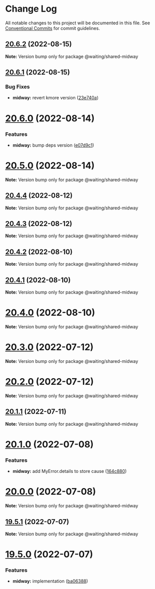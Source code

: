 # Change Log

All notable changes to this project will be documented in this file.
See [Conventional Commits](https://conventionalcommits.org) for commit guidelines.

## [20.6.2](https://github.com/waitingsong/shared/compare/v20.6.1...v20.6.2) (2022-08-15)

**Note:** Version bump only for package @waiting/shared-midway





## [20.6.1](https://github.com/waitingsong/shared/compare/v20.6.0...v20.6.1) (2022-08-15)


### Bug Fixes

* **midway:** revert kmore version ([23e740a](https://github.com/waitingsong/shared/commit/23e740a29f2cf31f6ca54361f337f673c4cbec69))





# [20.6.0](https://github.com/waitingsong/shared/compare/v20.5.0...v20.6.0) (2022-08-14)


### Features

* **midway:** bump deps version ([e07d9c1](https://github.com/waitingsong/shared/commit/e07d9c1572ed9a2556535fd5b6be463aec4b1394))





# [20.5.0](https://github.com/waitingsong/shared/compare/v20.4.4...v20.5.0) (2022-08-14)

**Note:** Version bump only for package @waiting/shared-midway





## [20.4.4](https://github.com/waitingsong/shared/compare/v20.4.3...v20.4.4) (2022-08-12)

**Note:** Version bump only for package @waiting/shared-midway





## [20.4.3](https://github.com/waitingsong/shared/compare/v20.4.2...v20.4.3) (2022-08-12)

**Note:** Version bump only for package @waiting/shared-midway





## [20.4.2](https://github.com/waitingsong/shared/compare/v20.4.1...v20.4.2) (2022-08-10)

**Note:** Version bump only for package @waiting/shared-midway





## [20.4.1](https://github.com/waitingsong/shared/compare/v20.4.0...v20.4.1) (2022-08-10)

**Note:** Version bump only for package @waiting/shared-midway





# [20.4.0](https://github.com/waitingsong/shared/compare/v20.3.0...v20.4.0) (2022-08-10)

**Note:** Version bump only for package @waiting/shared-midway





# [20.3.0](https://github.com/waitingsong/shared/compare/v20.2.0...v20.3.0) (2022-07-12)

**Note:** Version bump only for package @waiting/shared-midway





# [20.2.0](https://github.com/waitingsong/shared/compare/v20.1.1...v20.2.0) (2022-07-12)

**Note:** Version bump only for package @waiting/shared-midway





## [20.1.1](https://github.com/waitingsong/shared/compare/v20.1.0...v20.1.1) (2022-07-11)

**Note:** Version bump only for package @waiting/shared-midway





# [20.1.0](https://github.com/waitingsong/shared/compare/v20.0.0...v20.1.0) (2022-07-08)


### Features

* **midway:** add MyError.details to store cause ([164c880](https://github.com/waitingsong/shared/commit/164c88086edf4fb2b43c1f92aef8e4729c95c1ee))





# [20.0.0](https://github.com/waitingsong/shared/compare/v19.5.1...v20.0.0) (2022-07-08)

**Note:** Version bump only for package @waiting/shared-midway





## [19.5.1](https://github.com/waitingsong/shared/compare/v19.5.0...v19.5.1) (2022-07-07)

**Note:** Version bump only for package @waiting/shared-midway





# [19.5.0](https://github.com/waitingsong/shared/compare/v19.4.0...v19.5.0) (2022-07-07)


### Features

* **midway:** implementation ([ba06388](https://github.com/waitingsong/shared/commit/ba06388a2087dcf0a0c449ab25d12f688d4486cd))
